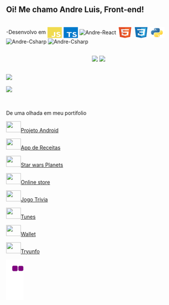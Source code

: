 ## Oi! Me chamo Andre Luis, Front-end!

<div style="display: inline_block"><br>
  -Desenvolvo em
  <img align="center" alt="Andre-Js" height="30" width="40" src="https://raw.githubusercontent.com/devicons/devicon/master/icons/javascript/javascript-plain.svg">
  <img align="center" alt="Andre-Ts" height="30" width="40" src="https://raw.githubusercontent.com/devicons/devicon/master/icons/typescript/typescript-plain.svg">
  <img align="center" alt="Andre-React" height="30" width="40" src="https://cdn.jsdelivr.net/gh/devicons/devicon/icons/react/react-original-wordmark.svg">
  <img align="center" alt="Andre-HTML" height="30" width="40" src="https://raw.githubusercontent.com/devicons/devicon/master/icons/html5/html5-original.svg">
  <img align="center" alt="Andre-CSS" height="30" width="40" src="https://raw.githubusercontent.com/devicons/devicon/master/icons/css3/css3-original.svg">
  <img align="center" alt="Andre-Python" height="30" width="40" src="https://raw.githubusercontent.com/devicons/devicon/master/icons/python/python-original.svg">
<img align="center" alt="Andre-Csharp" height="30" width="40" src="https://cdn.jsdelivr.net/gh/devicons/devicon/icons/unix/unix-original.svg" />
 <img  align="center" alt="Andre-Csharp" height="30" width="40" src="https://cdn.jsdelivr.net/gh/devicons/devicon/icons/git/git-original.svg" />

                            
  
  ##
 
<div> 
<div align="center" >
  <img height="150em" src="https://github-readme-stats-beryl.vercel.app/api?username=andre09999&show_icons=true&title_color=fff&icon_color=79ff97&text_color=9f9f9f&bg_color=151515"/>
  <img height="150em" src="https://github-readme-stats.vercel.app/api/top-langs/?username=andre09999&layout=compact&langs_count=7&theme=dark"/>
</div>

 
<div style="display: inline_block"><br>

  <a href="https://instagram.com/andreluisrs_" target="_blank"><img src="https://img.shields.io/badge/-Instagram-%23E4405F?style=for-the-badge&logo=instagram&logoColor=white" target="_blank"></a>
 	
  <a href="https://www.linkedin.com/in/andre-luis-6536b377/" target="_blank"><img src="https://img.shields.io/badge/-LinkedIn-%230077B5?style=for-the-badge&logo=linkedin&logoColor=white" target="_blank"></a> 
  
  <div style="display: inline-block"><br>
   <p>De uma olhada em meu portifolio</p>

  <a href=https://andre09999.github.io/projeto-android/ target="_blank"> <img src="https://cdn.jsdelivr.net/gh/devicons/devicon/icons/html5/html5-original.svg" target="_blank" height="30" width="40">Projeto Android</a>
  
  <a href=https://andre09999.github.io/App-De-Receitas/ target="_blank"> <img src="https://cdn.jsdelivr.net/gh/devicons/devicon/icons/html5/html5-original.svg" target="_blank" height="30" width="40">App de Receitas</a>
    
  <a href=https://andre09999.github.io/starwars-planets-search/ target="_blank"> <img src="https://cdn.jsdelivr.net/gh/devicons/devicon/icons/html5/html5-original.svg" target="_blank" height="30" width="40">Star wars Planets</a>
  
  
  <a href=https://andre09999.github.io/Store/ target="_blank"> <img src="https://cdn.jsdelivr.net/gh/devicons/devicon/icons/html5/html5-original.svg" target="_blank" height="30" width="40">Online store</a>
 
 
 <a href=https://andre09999.github.io/Trivia/ target="_blank"> <img src="https://cdn.jsdelivr.net/gh/devicons/devicon/icons/html5/html5-original.svg" target="_blank" height="30" width="40">Jogo Trivia</a>
 
  <a href=https://andre09999.github.io/Tunes/ target="_blank"> <img src="https://cdn.jsdelivr.net/gh/devicons/devicon/icons/html5/html5-original.svg" target="_blank" height="30" width="40">Tunes</a>

  <a href=https://andre09999.github.io/Wallet/ target="_blank"> <img src="https://cdn.jsdelivr.net/gh/devicons/devicon/icons/html5/html5-original.svg" target="_blank" height="30" width="40">Wallet</a>
    
  <a href=https://andre09999.github.io/TrybeWarts/ target="_blank"> <img src="https://cdn.jsdelivr.net/gh/devicons/devicon/icons/html5/html5-original.svg" target="_blank" height="30" width="40">Tryunfo</a>
    
    
  ![snake gif](https://github.com/andre09999/andre09999/blob/output/github-contribution-grid-snake.gif)
 
</div>
